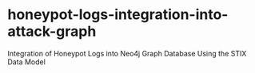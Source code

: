 # honeypot-logs-integration-into-attack-graph
Integration of Honeypot Logs into Neo4j Graph Database Using the STIX Data Model
